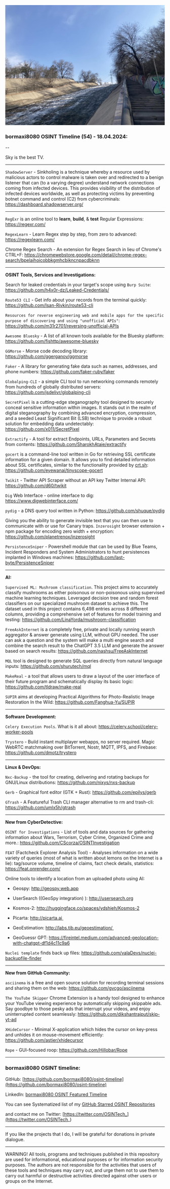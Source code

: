 ![alt text](img/54.jpg)

### bormaxi8080 OSINT Timeline (54) - 18.04.2024:

--

Sky is the best TV.

----

```ShadowServer``` - Sinkholing is a technique whereby a resource used by malicious actors to control malware is taken over and redirected to a benign listener that can (to a varying degree) understand network connections coming from infected devices. This provides visibility of the distribution of infected devices worldwide, as well as protecting victims by preventing botnet command and control (C2) from cybercriminals: https://dashboard.shadowserver.org/

----

```RegExr``` is an online tool to **learn**, **build**, & **test** Regular Expressions: https://regexr.com/

```RegexLearn``` - Learn Regex step by step, from zero to advanced: https://regexlearn.com/

Chrome Regex Search - An extension for Regex Search in lieu of Chrome's CTRL+F: https://chromewebstore.google.com/detail/chrome-regex-search/bpelaihoicobbkgmhcbikncnpacdbknn

----

**OSINT Tools, Services and Investigations:**

Search for leaked credentials in your target's scope using ```Burp Suite```: https://github.com/h4x0r-dz/Leaked-Credentials/

```Route53 CLI``` - Get info about your records from the terminal quickly: https://github.com/Isan-Rivkin/route53-cli

```Resources for reverse engineering web and mobile apps for the specific purpose of discovering and using "unofficial APIs"```: https://github.com/m31r2701/reversing-unofficial-APIs

```Awesome Bluesky``` - A list of all known tools available for the Bluesky platform: https://github.com/fishttp/awesome-bluesky

```GGMorse``` - Morse code decoding library: https://github.com/ggerganov/ggmorse

```Faker``` - A library for generating fake data such as names, addresses, and phone numbers: https://github.com/faker-ruby/faker

```Globalping-CLI``` - a simple CLI tool to run networking commands remotely from hundreds of globally distributed servers: https://github.com/jsdelivr/globalping-cli

```SecretPixel``` is a cutting-edge steganography tool designed to securely conceal sensitive information within images. It stands out in the realm of digital steganography by combining advanced encryption, compression, and a seeded Least Significant Bit (LSB) technique to provide a robust solution for embedding data undetectably: https://github.com/x011/SecretPixel

```Extractify``` - A tool for extract Endpoints, URLs, Parameters and Secrets from contents: https://github.com/SharokhAtaie/extractify

```gocert``` is a command-line tool written in Go for retrieving SSL certificate information for a given domain. It allows you to find detailed information about SSL certificates, similar to the functionality provided by [crt.sh](https://crt.sh/): https://github.com/eyewanai/tinyscope-gocert

```Twikit``` - Twitter API Scraper without an API key Twitter Internal API: https://github.com/d60/twikit

```Dig``` Web Interface - online interface to dig: https://www.digwebinterface.com/

```pydig``` - a DNS query tool written in Python: https://github.com/shuque/pydig

Giving you the ability to generate invisible text that you can then use to communicate with or use for Canary traps. ```Inzerosight``` browser extension + npm package for encoding zero width + encryption: https://github.com/planetrenox/inzerosight

```PersistenceSniper``` - Powershell module that can be used by Blue Teams, Incident Responders and System Administrators to hunt persistences implanted in Windows machines: https://github.com/last-byte/PersistenceSniper

----

**AI:**

```Supervised ML: Mushroom classification```. This project aims to accurately classify mushrooms as either poisonous or non-poisonous using supervised machine learning techniques. Leveraged decision tree and random forest classifiers on our specialized mushroom dataset to achieve this. The dataset used in this project contains 6,498 entries across 8 different columns, providing a comprehensive set of features for model training and testing: https://github.com/LinaYorda/mushroom-classification

```FreeAskInternet``` is a completely free, private and locally running search aggregator & answer generate using LLM, without GPU needed. The user can ask a question and the system will make a multi engine search and combine the search result to the ChatGPT 3.5 LLM and generate the answer based on search results: https://github.com/nashsu/FreeAskInternet

```MQL``` tool is designed to generate SQL queries directly from natural language inputs: https://github.com/shurutech/mql

```MakeReal``` - a tool that allows users to draw a layout of the user interface of their future program and schematically display its basic logic: https://github.com/tldraw/make-real

```SUPIR``` aims at developing Practical Algorithms for Photo-Realistic Image Restoration In the Wild: https://github.com/Fanghua-Yu/SUPIR

---

**Software Development:**

```Celery Execution Pools```. What is it all about: https://celery.school/celery-worker-pools

```Trystero``` - Build instant multiplayer webapps, no server required. Magic WebRTC matchmaking over BitTorrent, Nostr, MQTT, IPFS, and Firebase: https://github.com/dmotz/trystero

----

**Linux & DevOps:**

```Nxc-Backup``` - the tool for creating, delivering and rotating backups for GNU/Linux distributions: https://github.com/nixys/nxs-backup

```Gerb``` - Graphical font editor (GTK + Rust): https://github.com/epilys/gerb

```GTrash``` - A Featureful Trash CLI manager alternative to rm and trash-cli: https://github.com/umlx5h/gtrash

----

**New from CyberDetective:**

```OSINT for Investigations``` - List of tools and data sources for gathering information about Wars, Terrorism, Cyber Crime, Organized Crime and more.: https://github.com/CScorza/OSINTInvestigation

```FEAT``` (Factcheck Explorer Analysis Tool) - Analyses information on a wide variety of queries (most of what is written about lemons on the Internet is a lie): tag/source volume, timeline of claims, fact check details, statistics: https://feat.onrender.com/

Online tools to identify a location from an uploaded photo using AI:  

- Geospy: http://geospy.web.app

- UserSearch ((GeoSpy integration) ): http://usersearch.org

- Kosmos-2: http://huggingface.co/spaces/ydshieh/Kosmos-2

- Picarta: http://picarta.ai 

- GeoEstimation: http://labs.tib.eu/geoestimation/ 

- GeoGuessr GPT: https://fireintel.medium.com/advanced-geolocation-with-chatgpt-df1d4c11c9a6

```Nuclei template``` finds back up files: https://github.com/valaDevs/nuclei-backupfile-finder

----

**New from GitHub Community:**

```asciinema``` is a free and open source solution for recording terminal sessions and sharing them on the web: https://github.com/gvcgo/asciinema

```The YouTube Skipper``` Chrome Extension is a handy tool designed to enhance your YouTube viewing experience by automatically skipping skippable ads. Say goodbye to those pesky ads that interrupt your videos, and enjoy uninterrupted content seamlessly: https://github.com/dikshantrajput/skip-yt-ad

```XHideCursor``` - Minimal X-application which hides the cursor on key-press and unhides it on mouse-movement efficiently: https://github.com/astier/xhidecursor

```Rope``` - GUI-focused roop: https://github.com/Hillobar/Rope

----
### bormaxi8080 OSINT timeline:

GitHub: [https://github.com/bormaxi8080/osint-timeline](https://github.com/bormaxi8080/osint-timeline)

LinkedIn: [bormaxi8080 OSINT Featured Timeline](https://www.linkedin.com/in/osintech/details/featured/)

You can see Systematized list of my [GitHub Starred OSINT Repositories](https://github.com/bormaxi8080/osint-repos-list)

and contact me on Twitter: [https://twitter.com/OSINTech_](https://twitter.com/OSINTech_)

----

If you like the projects that I do, I will be grateful for donations in private dialogue.

----

WARNING! All tools, programs and techniques published in this repository are used for informational, educational purposes or for information security purposes. The authors are not responsible for the activities that users of these tools and techniques may carry out, and urge them not to use them to carry out harmful or destructive activities directed against other users or groups on the Internet.